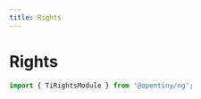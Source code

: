 ```yaml
---
title: Rights
---
```


# Rights

<div class="used-tiny">

```typescript
import { TiRightsModule } from '@opentiny/ng';
```

</div>
